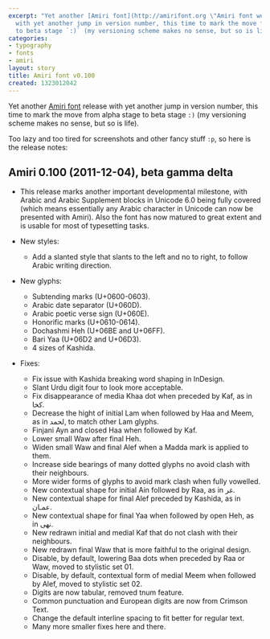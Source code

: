 ```yaml
---
excerpt: "Yet another [Amiri font](http://amirifont.org \"Amiri font website\") release
  with yet another jump in version number, this time to mark the move from alpha stage
  to beta stage `:)` (my versioning scheme makes no sense, but so is life).\r\n"
categories:
- typography
- fonts
- amiri
layout: story
title: Amiri font v0.100
created: 1323012042
---
```

Yet another [Amiri font](http://amirifont.org "Amiri font website") release with yet another jump in version number, this time to mark the move from alpha stage to beta stage `:)` (my versioning scheme makes no sense, but so is life).
<!--break-->
Too lazy and too tired for screenshots and other fancy stuff `:p`, so here is the release notes:

Amiri 0.100 (2011-12-04), beta gamma delta
------------------------------------------
* This release marks another important developmental milestone, with Arabic and
  Arabic Supplement blocks in Unicode 6.0 being fully covered (which means
  essentially any Arabic character in Unicode can now be presented with Amiri).
  Also the font has now matured to great extent and is usable for most of
  typesetting tasks.

* New styles:
  - Add a slanted style that slants to the left and no to right, to follow
    Arabic writing direction.

* New glyphs:
  - Subtending marks (U+0600-0603).
  - Arabic date separator (U+060D).
  - Arabic poetic verse sign (U+060E).
  - Honorific marks (U+0610-0614).
  - Dochashmi Heh (U+06BE and U+06FF).
  - Bari Yaa (U+06D2 and U+06D3).
  - 4 sizes of Kashida.

* Fixes:
  - Fix issue with Kashida breaking word shaping in InDesign.
  - Slant Urdu digit four to look more acceptable.
  - Fix disappearance of media Khaa dot when preceded by Kaf, as in كخا.
  - Decrease the hight of initial Lam when followed by Haa and Meem, as in
    لحمد, to match other Lam glyphs.
  - Finjani Ayn and closed Haa when followed by Kaf.
  - Lower small Waw after final Heh.
  - Widen small Waw and final Alef when a Madda mark is applied to them.
  - Increase side bearings of many dotted glyphs no avoid clash with their
    neighbours.
  - More wider forms of glyphs to avoid mark clash when fully vowelled.
  - New contextual shape for initial Ain followed by Raa, as in غر.
  - New contextual shape for final Alef preceded by Kashida, as in عمـان.
  - New contextual shape for final Yaa when followed by open Heh, as in نهى.
  - New redrawn initial and medial Kaf that do not clash with their neighbours.
  - New redrawn final Waw that is more faithful to the original design.
  - Disable, by default, lowering Baa dots when preceded by Raa or Waw, moved
    to stylistic set 01.
  - Disable, by default, contextual form of medial Meem when followed by Alef,
    moved to stylistic set 02.
  - Digits are now tabular, removed tnum feature.
  - Common punctuation and European digits are now from Crimson Text.
  - Change the default interline spacing to fit better for regular text.
  - Many more smaller fixes here and there.
